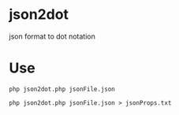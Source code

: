 # json2dot
json format to dot notation

# Use 

```shell
php json2dot.php jsonFile.json
```

```shell
php json2dot.php jsonFile.json > jsonProps.txt
```
